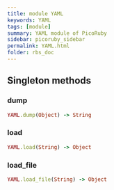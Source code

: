```yaml
---
title: module YAML
keywords: YAML
tags: [module]
summary: YAML module of PicoRuby
sidebar: picoruby_sidebar
permalink: YAML.html
folder: rbs_doc
---
```

## Singleton methods
### dump

```ruby
YAML.dump(Object) -> String
```
### load

```ruby
YAML.load(String) -> Object
```
### load_file

```ruby
YAML.load_file(String) -> Object
```
